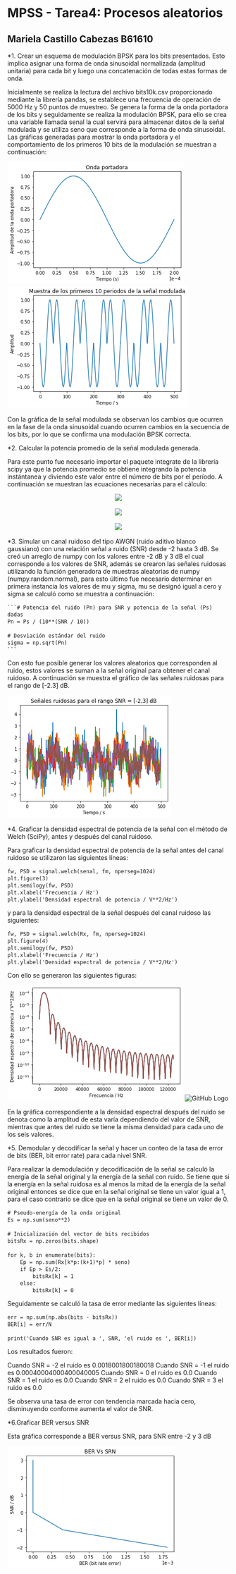 # MPSS - Tarea4: Procesos aleatorios
## Mariela Castillo Cabezas B61610

*1. Crear un esquema de modulación BPSK para los bits presentados. Esto implica asignar una forma de onda sinusoidal normalizada (amplitud unitaria) para cada bit y    luego una concatenación de todas estas formas de onda.

Inicialmente se realiza la lectura del archivo bits10k.csv proporcionado mediante la librería pandas, se establece una frecuencia de operación de 5000 Hz y 50 puntos de muestreo. Se genera la forma de la onda portadora de los bits y seguidamente se realiza la modulación BPSK, para ello se crea una variable llamada senal la cual servirá para almacenar datos de la señal modulada y se utiliza seno que corresponde a la forma de onda sinusoidal. Las gráficas generadas para mostrar la onda portadora y el comportamiento de los primeros 10 bits de la modulación se muestran a continuación: 

![GitHub Logo](onda.png)          ![GitHub Logo](primerosbits.png)

Con la gráfica de la señal modulada se observan los cambios que ocurren en la fase de la onda sinusoidal cuando ocurren cambios en la secuencia de los bits, por lo que se confirma una modulación BPSK correcta. 

*2. Calcular la potencia promedio de la señal modulada generada.

Para este punto fue necesario importar el paquete integrate de la librería scipy ya que la potencia promedio se obtiene integrando la potencia instántanea y diviendo este valor entre el número de bits por el período. A continuación se muestran las ecuaciones necesarias para el cálculo: 

<p align="center">
  <img src="https://render.githubusercontent.com/render/math?math=P_{inst} = senal^2">
</p>

<p align="center">
  <img src="https://render.githubusercontent.com/render/math?math=\int \frac{P_{inst}}{N*T} dt">
</p>

<p align="center">
  <img src="https://render.githubusercontent.com/render/math?math=P_{prom} = 0.49000098009997023">  
</p>

*3. Simular un canal ruidoso del tipo AWGN (ruido aditivo blanco gaussiano) con una relación señal a ruido (SNR) desde -2 hasta 3 dB.
Se creó un arreglo de numpy con los valores entre -2 dB y 3 dB el cual corresponde a los valores de SNR, además se crearon las señales ruidosas utilizando la función generadora de muestras aleatorias de numpy (numpy.random.normal), para esto último fue necesario determinar en primera instancia los valores de mu y sigma, mu se designó igual a cero y sigma se calculó como se muestra a continuación: 

    
    ```# Potencia del ruido (Pn) para SNR y potencia de la señal (Ps) dadas
    Pn = Ps / (10**(SNR / 10))
    
    # Desviación estándar del ruido
    sigma = np.sqrt(Pn)
    ```

Con esto fue posible generar los valores aleatorios que corresponden al ruido, estos valores se suman a la señal original para obtener el canal ruidoso. A continuación se muestra el gráfico de las señales ruidosas para el rango de [-2.3] dB.

![GitHub Logo](senalesruidosas.png) 

*4. Graficar la densidad espectral de potencia de la señal con el método de Welch (SciPy), antes y después del canal ruidoso.

Para graficar la densidad espectral de potencia de la señal antes del canal ruidoso se utilizaron las siguientes líneas: 
    
    fw, PSD = signal.welch(senal, fm, nperseg=1024)
    plt.figure(3)
    plt.semilogy(fw, PSD)
    plt.xlabel('Frecuencia / Hz')
    plt.ylabel('Densidad espectral de potencia / V**2/Hz')
    
y para la densidad espectral de la señal después del canal ruidoso las siguientes: 

    fw, PSD = signal.welch(Rx, fm, nperseg=1024)
    plt.figure(4)
    plt.semilogy(fw, PSD)
    plt.xlabel('Frecuencia / Hz')
    plt.ylabel('Densidad espectral de potencia / V**2/Hz')
    
Con ello se generaron las siguientes figuras: 

![GitHub Logo](Densidad_espectral_antes.png)        ![GitHub Logo](Densidad_espectral_después.png) 

En la gráfica correspondiente a la densidad espectral después del ruido se denota como la amplitud de esta varía dependiendo del valor de SNR, mientras que antes del ruido se tiene la misma densidad para cada uno de los seis valores. 

*5. Demodular y decodificar la señal y hacer un conteo de la tasa de error de bits (BER, bit error rate) para cada nivel SNR.

Para realizar la demodulación y decodificación de la señal se calculó la energía de la señal original y la energía de la señal con ruido. Se tiene que si la energía en la señal ruidosa es al menos la mitad de la energía de la señal original entonces se dice que en la señal original se tiene un valor igual a 1, para el caso contrario se dice que en la señal original se tiene un valor de 0. 

    # Pseudo-energía de la onda original 
    Es = np.sum(seno**2)
    
    # Inicialización del vector de bits recibidos
    bitsRx = np.zeros(bits.shape)
    
    for k, b in enumerate(bits):
        Ep = np.sum(Rx[k*p:(k+1)*p] * seno)
        if Ep > Es/2:
            bitsRx[k] = 1
        else:
            bitsRx[k] = 0
     
Seguidamente se calculó la tasa de error mediante las siguientes líneas: 

    err = np.sum(np.abs(bits - bitsRx))
    BER[i] = err/N
    
    print('Cuando SNR es igual a ', SNR, 'el ruido es ', BER[i])
   
Los resultados fueron: 

Cuando SNR = -2 el ruido es 0.0018001800180018
Cuando SNR = -1 el ruido es 0.00040004000400040005
Cuando SNR = 0 el ruido es 0.0
Cuando SNR = 1 el ruido es 0.0
Cuando SNR = 2 el ruido es 0.0
Cuando SNR = 3 el ruido es 0.0

Se observa una tasa de error con tendencia marcada hacia cero, disminuyendo conforme aumenta el valor de SNR. 

*6.Graficar BER versus SNR

Esta gráfica corresponde a BER versus SNR, para SNR entre -2 y 3 dB

![GitHub Logo](BerVsSNR.png) 


